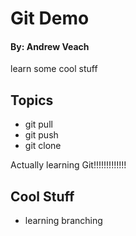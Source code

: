# Git Demo
#### By: Andrew Veach

learn some cool stuff

## Topics
- git pull
- git push
- git clone

Actually learning Git!!!!!!!!!!!!!


## Cool Stuff

- learning branching